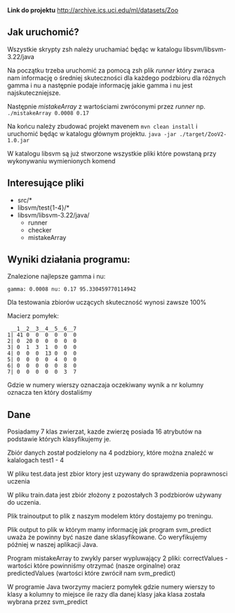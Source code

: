 **Link do projektu**
http://archive.ics.uci.edu/ml/datasets/Zoo

**Jak uruchomić?**
-
Wszystkie skrypty zsh należy uruchamiać będąc w katalogu libsvm/libsvm-3.22/java

Na początku trzeba uruchomić za pomocą zsh plik *runner* który zwraca nam informację o średniej skuteczności dla każdego podzbioru dla różnych gamma i nu a następnie podaje informację jakie gamma i nu jest najskuteczniejsze.

Następnie *mistakeArray* z wartościami zwróconymi przez *runner* np. ```./mistakeArray 0.0008 0.17```

Na końcu należy zbudować projekt mavenem ```mvn clean install``` i uruchomić będąc w katalogu głównym projektu. ```java -jar ./target/ZooV2-1.0.jar```

W katalogu libsvm są już stworzone wszystkie pliki które powstaną przy wykonywaniu wymienionych komend

**Interesujące pliki**
-
* src/*
* libsvm/test{1-4}/*
* libsvm/libsvm-3.22/java/
  * runner
  * checker
  * mistakeArray


**Wyniki działania programu:**
-

Znalezione najlepsze gamma i nu:
```
gamma: 0.0008 nu: 0.17 95.330459770114942
```

Dla testowania zbiorów uczących skuteczność wynosi zawsze 100%

Macierz pomyłek:
```
 __1__2__3__4__5__6__7
1| 41 0  0  0  0  0  0
2| 0  20 0  0  0  0  0
3| 0  1  3  1  0  0  0
4| 0  0  0  13 0  0  0
5| 0  0  0  0  4  0  0
6| 0  0  0  0  0  8  0
7| 0  0  0  0  0  3  7
```
Gdzie w numery wierszy oznaczaja oczekiwany wynik a nr kolumny oznacza ten który dostaliśmy

**Dane**
-
Posiadamy 7 klas zwierzat, kazde zwierzę posiada 16 atrybutów na podstawie których klasyfikujemy je.

Zbiór danych został podzielony na 4 podzbiory, które można znaleźć w kalalogach test1 - 4

W pliku test.data jest zbior ktory jest uzywany do sprawdzenia poprawnosci uczenia

W pliku train.data jest zbiór złożony z pozostałych 3 podzbiorów używany do uczenia.

Plik trainoutput to plik z naszym modelem który dostajemy po treningu.

Plik output to plik w którym mamy informację jak program svm_predict uważa że powinny być nasze dane sklasyfikowane. Co weryfikujemy później w naszej aplikacji Java.

Program mistakeArray to zwykly parser wypluwający 2 pliki: correctValues - wartości które powinniśmy otrzymać (nasze orginalne) oraz predictedValues (wartości które zwrócił nam svm_predict)

W programie Java tworzymy macierz pomyłek gdzie numery wierszy to klasy a kolumny to miejsce ile razy dla danej klasy jaka klasa została wybrana przez svm_predict

